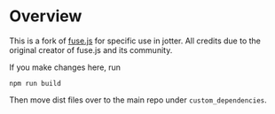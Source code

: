 # Overview

This is a fork of [fuse.js](https://github.com/krisk/Fuse) for specific use in jotter. All credits due to the original creator of fuse.js and its community.

If you make changes here, run

```
npm run build
```

Then move dist files over to the main repo under `custom_dependencies`.
